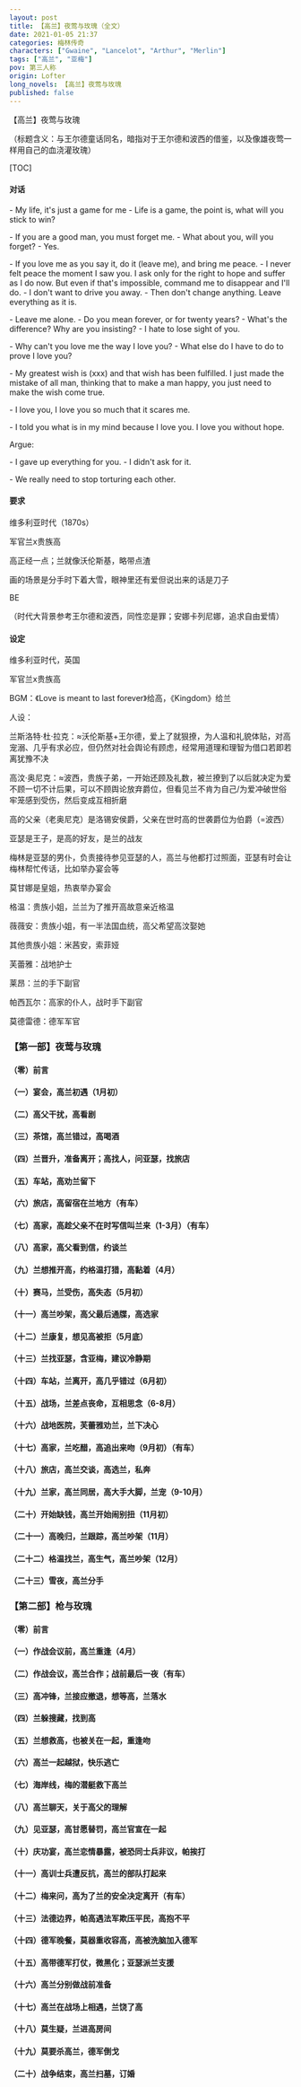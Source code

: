 ```yaml
---
layout: post
title: 【高兰】夜莺与玫瑰（全文）
date: 2021-01-05 21:37
categories: 梅林传奇
characters: ["Gwaine", "Lancelot", "Arthur", "Merlin"]
tags: ["高兰", "亚梅"]
pov: 第三人称
origin: Lofter
long_novels: 【高兰】夜莺与玫瑰
published: false
---
```


【高兰】夜莺与玫瑰

（标题含义：与王尔德童话同名，暗指对于王尔德和波西的借鉴，以及像雄夜莺一样用自己的血浇灌玫瑰）

[TOC]



#### 对话

\- My life, it's just a game for me
\- Life is a game, the point is, what will you stick to win?

\- If you are a good man, you must forget me.
\- What about you, will you forget?
\- Yes.

\- If you love me as you say it, do it (leave me), and bring me peace.
\- I never felt peace the moment I saw you. I ask only for the right to hope and suffer as I do now. But even if that's impossible, command me to disappear and I'll do.
\- I don't want to drive you away.
\- Then don't change anything. Leave everything as it is.

\- Leave me alone.
\- Do you mean forever, or for twenty years?
\- What's the difference? Why are you insisting?
\- I hate to lose sight of you.

\- Why can't you love me the way I love you?
\- What else do I have to do to prove I love you?

\- My greatest wish is (xxx) and that wish has been fulfilled. I just made the mistake of all man, thinking that to make a man happy, you just need to make the wish come true.

\- I love you, I love you so much that it scares me.

\- I told you what is in my mind because I love you. I love you without hope.



Argue:

\- I gave up everything for you.
\- I didn't ask for it.

\- We really need to stop torturing each other.



#### 要求

维多利亚时代（1870s）

军官兰x贵族高

高正经一点；兰就像沃伦斯基，略带点渣

画的场景是分手时下着大雪，眼神里还有爱但说出来的话是刀子

BE

（时代大背景参考王尔德和波西，同性恋是罪；安娜卡列尼娜，追求自由爱情）



#### 设定

维多利亚时代，英国

军官兰x贵族高

BGM：《Love is meant to last forever》给高，《Kingdom》给兰

人设：

兰斯洛特·杜·拉克：≈沃伦斯基+王尔德，爱上了就狠撩，为人温和礼貌体贴，对高宠溺、几乎有求必应，但仍然对社会舆论有顾虑，经常用道理和理智为借口若即若离犹豫不决

高汶·奥尼克：≈波西，贵族子弟，一开始还顾及礼数，被兰撩到了以后就决定为爱不顾一切不计后果，可以不顾舆论放弃爵位，但看见兰不肯为自己/为爱冲破世俗牢笼感到受伤，然后变成互相折磨

高的父亲（老奥尼克）是洛锡安侯爵，父亲在世时高的世袭爵位为伯爵（=波西）

亚瑟是王子，是高的好友，是兰的战友

梅林是亚瑟的男仆，负责接待参见亚瑟的人，高兰与他都打过照面，亚瑟有时会让梅林帮忙传话，比如举办宴会等

莫甘娜是皇姐，热衷举办宴会

格温：贵族小姐，兰兰为了推开高故意亲近格温

薇薇安：贵族小姐，有一半法国血统，高父希望高汶娶她

其他贵族小姐：米茜安，索菲娅

芙蕾雅：战地护士

莱昂：兰的手下副官

帕西瓦尔：高家的仆人，战时手下副官

莫德雷德：德军军官



### 【第一部】夜莺与玫瑰

#### （零）前言

<!--引用王尔德的BE的《夜莺与玫瑰》-->

#### （一）宴会，高兰初遇（1月初）

<!--皇宫举办茶话舞会，莫甘娜邀请了上层社会的贵族家庭（高父在列，所以带高去了），亚瑟邀请了自己在军队的好友（所以兰去了）。-->

<!--兰因为之前在国外执行任务所以第一次参加这种宴会，走进大厅时因为英俊外貌吸引了很多贵族小姐的注意，也包括了正在跟姑娘跳舞的高，兰也一眼注意到他了，对视，微笑。高不跳舞了，走到旁边去休息其实偷偷看兰，兰跟很多人都跳了舞（包括格温）。-->

<!--兰跳累了休息的时候走到高旁边开始倒酒，高很自然地搭话，两人互相交换了姓名知道了大致的身份地位，互相很有好感，约定了第二天下午在茶馆见。（高兰也跳了舞）-->

#### （二）高父干扰，高看剧

<!--高父注意到了，故意跟薇薇安家约定了第二天下午去看剧，半强迫地要求高必须去。高想要反抗，但被父亲用道理说服（父亲是真的关心他的而非只是关注名誉），没办法只能去了，在剧院里心不在焉各种烦躁，还没等到结束就找了个借口提前出来了但是那时候已经快日落了，再跑到茶馆已经没人了。-->

#### （三）茶馆，高兰错过，高喝酒

<!--兰等了一下午以为高对他没兴趣所以失落地刚走。高失落地进了隔壁酒馆喝到醉醺醺才回去。-->

#### （四）兰晋升，准备离开；高找人，问亚瑟，找旅店

<!--第二天亚瑟正好召兰给他晋升，任职地是在北爱尔兰，要尽快出发。兰想到高对他可能也没兴趣、他在这里也没什么留恋的就同意了，直接回旅店打点行装准备赶当天的火车。-->

<!--宿醉醒来头疼的高想起昨天的事又出门想找兰，但是发现自己完全不知道他的住址和任何联系信息，不知道还能找谁去联络到兰，瞎蒙地去求助了亚瑟，亚瑟告诉了他兰的晋升和住处，让高去旅店找，说不定现在还来得及。高到了旅店发现很多人在整理行装，问前台发现兰今天早上退房了，那些人（包括莱昂）让高去车站试试。-->

#### （五）车站，高劝兰留下

<!--高跑到车站，看见拿着行李的兰，冲过去道歉解释，兰原谅了。高想要兰留下来不走，兰犹豫，高做出伤心模样，兰心软，于是放弃晋升留下来了。（“Life is a game”）-->

#### （六）旅店，高留宿在兰地方（有车）

<!--（纯车）-->

#### （七）高家，高趁父亲不在时写信叫兰来（1-3月）（有车）

<!--高知道父亲不喜欢看见自己跟兰在一起，所以每次都是偷偷去见兰的（可以有车），或者趁父亲不在家的时候让仆人（其实是帕西瓦尔）去给兰送信，让兰到他家里来，这样过了一段时间。-->

#### （八）高家，高父看到信，约谈兰

<!--但是寂静被打破，书信被父亲找到了，高父知道自己儿子叛逆，于是单独找兰谈话，说这个时代把同性恋看做伤风败俗，所以如果没办法阻止高去见兰，那就要高保证至少要行动谨慎，不能招来舆论伤害他们家族名誉，兰同意了，心里已经开始愧疚迟疑，觉得不能这样影响高的名誉或者让高和家里不合，稍微想要疏远高了。-->

#### （九）兰想推开高，约格温打猎，高黏着（4月）

<!--兰为了推开高故意亲近格温，高有点吃醋，反而更加黏着兰了。-->

#### （十）赛马，兰受伤，高失态（5月初）

<!--然后是一场军队的赛马，兰参赛（兰的马叫Snow雪诺），高和很多贵族都在旁观。兰知道高在场所以有些分心了，在领先的情况下没有控制好速度力度，马摔了，把兰甩了出去。观众席上的高下意识喊出兰的名字表现失态，很多人都用异样的目光看高，高父想要拽着高离开，高不管不顾地跑到场上去看兰有没有受伤，扶着腿受轻伤的兰去包扎，身后有窃窃私语。-->

#### （十一）高兰吵架，高父最后通牒，高选家

<!--兰看着高说他不应该这样，这会影响他们家族名誉，高表示不在乎，但兰表示他不想看见这样，如果因为自己影响了高，他宁可离开。高兰吵架，高独自一个人跑出去了。-->

<!--高回家，高父气势汹汹地下最后通牒，要么选家，要么选兰，只能二选一。如果选家，那就再也不准见兰，如果选兰，就逐出家门，剥夺他的爵位，不给他提供财产资助。高想到刚才跟兰的吵架，一气之下选了家，表示不会再见兰了。高父这才缓和语气，表示以后也不会重提之前他犯下的错误，会用自己的名誉帮他洗清流言。-->

#### （十二）兰康复，想见高被拒（5月底）

<!--过了几天兰的伤痊愈，连着几天没看见高甚是想念，写了封信表示道歉以及想要见他，高闭门不出，通过仆人传话说不想见他。（“leave me alone”）-->

#### （十三）兰找亚瑟，含亚梅，建议冷静期

<!--兰不知道发生了什么也不知道怎么办好，去找亚瑟问建议。兰在亚瑟面前支支吾吾才终于说出他跟高的关系，惊讶地发现亚瑟没有像同时代的其他人那样对同性爱情有特别强烈的反应，然后看见梅林正好来端茶倒水时候两个人的亲密互动就知道了亚梅在一起了，就好奇这是怎么发生的，并求他们的建议。-->

<!--亚梅给兰的建议是给高一些思考的时间，并且自己也想明白是否愿意为高付出一切。如果兰想要到远离这个环境的地方去冷静，亚瑟可以把兰派到外地去执行一段时间任务，兰接受了。-->

#### （十四）车站，兰离开，高几乎错过（6月初）

<!--兰给高写了信说自己三个月之后回来，然后就走了。高看到了信然后还是在赌气，然后看着时间一分一秒到了火车离开的时间还是坐不住了冲到车站去找兰，但是兰已经在车上了。两个人刚刚看见对方火车就启动了，两个人没时间说话只能把手都贴在窗玻璃上表示爱。-->

#### （十五）战场，兰差点丧命，互相思念（6-8月）

<!--然后高在家每天茶饭不思但是仍然口嫌体，兰在战场也总是在想高，有一次炸弹在近旁爆炸，兰差点以为自己就要死了，眼前一黑之前想的还是高，觉得生命短暂，不管付出什么代价不管舆论怎么唾弃他们他也只想跟高在一起。-->

#### （十六）战地医院，芙蕾雅劝兰，兰下决心

<!--兰再醒来的时候已经在战地医院了，所幸没有大碍，住院几天就能回乡了。战地护士是同乡的芙蕾雅，两人发现老乡相谈甚欢，芙蕾雅说兰在昏迷期间一直在喃喃高的名字，问高是他的谁，兰羞涩不说，芙蕾雅一脸很懂的样子，鼓励他要珍惜，兰更加坚定了自己的决定。-->

#### （十七）高家，兰吃醋，高追出来吻（9月初）（有车）

<!--兰回家，想要给高惊喜，看见高家正在举办宴会就悄悄混进去了，然后看见高在跟薇薇安跳舞，薇薇安对他的动作很亲密，兰心里一醋觉得自己简直是个傻瓜就很郁闷地转身就走。但是高看见他了，甩下格温就追上去，在路边拉住兰就吻上去。兰也不追究了，直接把高带回家过了一夜。（“I love you so much that it scares me.”）-->

#### （十八）旅店，高兰交谈，高选兰，私奔

<!--第二天早上，高兰躺床上聊天，兰把自己在战场的所思所想告诉高，高也把自己这些天的想法告诉了他，说薇薇安是他父亲想要他娶的，他准备拒绝。兰问他那爵位和财产呢，他父亲的最后通牒说的是高选兰的话这些就都没有了，高说都不要了，只要跟你在一起就行。兰又吻他，说他在城郊有一处住处，虽然比不上高府，但是也能对付。高喜形于色,于是高兰私奔同居了。-->

#### （十九）兰家，高兰同居，高大手大脚，兰宠（9-10月）

<!--高因为没了家里资助很快就没钱了，只能靠兰的军饷度日，但是高大手大脚惯了，仍然习惯性地奢华度日，大吃大喝看剧骑马等等，兰的钱也很快所剩无几了。兰委婉地劝过高几次，而且让他不要总是抛头露面以防被人指指点点说闲话，但是高嘴上答应，行动还是没什么改变。而且高总是能用各种想出兰不能拒绝的理由买各种东西，兰很难硬下心拒绝，所以钱真的快用完了。-->

#### （二十）开始缺钱，高兰开始闹别扭（11月初）

<!--于是兰把钱袋锁起来了，只在高问他要的时候才拿给他。高开始觉得自己在兰身边总是束手束脚了，渐渐开始花更多的时间在外面，夜里也很晚回来，身上有陌生香水味道。高兰开始常常吵架，已经变成了互相折磨。-->

#### （二十一）高晚归，兰跟踪，高兰吵架（11月）

<!--兰开始妒忌+疑心，问高还爱不爱他，高说爱，兰还是不很确信。（“Why can't you love me the way I love you”“What else do I have to do to prove I love you”）-->

#### （二十二）格温找兰，高生气，高兰吵架（12月）

<!--这天正好格温来找兰被高看见，高问兰是否还在跟格温暧昧，兰又说是因为没钱了想问格温借，高不信，说他可以去找他爸借，或者找亚瑟借，或者自己出去挣，兰觉得都不好（其实仍然是顾及高的颜面），高又发脾气，说兰总是对他想做的各种事情都横加干涉。高兰又吵架：“I gave up everything for you”“I didn't ask for it”，高气到跑出去了，外套都没穿，外面是大雪天。-->

#### （二十三）雪夜，高兰分手

<!--兰追上去把外套给高，高：“I don't need you.”把外套扔在地上。兰心碎：“Before, I don't have anything except you, now I really lose everything.” 高：“我不是一个thing，你不拥有我，我也不拥有你。”兰：“这就是结束了吗？可我仍然爱着你，而且会继续爱下去。”高：“We really need to stop torturing each other.”-->

<!--兰：“那你以后怎么生活下去？你父亲还会原谅你、接纳你回去吗？”高：“我会去找亚瑟，他会帮我安排到军队里的。”兰想要让高到他负责的编队，高拒绝了，说不想在战场上还总是因为想着兰分心而把自己弄死，他们各自照顾好自己就好了。兰：“那请你替我照顾好你自己。”-->

<!--然后高兰最后一次激烈地亲吻，分开，走向不同的方向。两个人各回一次头，但都正好没看见对方的回头，所以真的越走越远了。-->



### 【第二部】枪与玫瑰

#### （零）前言

<!--另一个改编版本的HE的童话风/寓言风的故事-->

#### （一）作战会议前，高兰重逢（4月）

<!--然后维多利亚时代结束了，进入20世纪，大英开始进入一战，打德军。高因为英勇作战晋升到了陆军军官，兰是海军军官，两人都是亚瑟统领的高级将领，在将领会议时高兰重新相遇。-->

<!--会前亚瑟看见他们俩在外面相遇时有些尴尬，就上去暖场，然后让梅林（此时被任命成了亚瑟私人秘书，仍然一直跟在身边）陪他们说说话。梅林让他们在战场上还是要以大局为重，不要因为个人恩怨影响战局，高兰保证了不会，非常大气地握手。-->

#### （二）作战会议，高兰合作；战前最后一夜（有车）

<!--亚瑟做战略部署，安排了高的陆军作为前锋深入敌军，兰的海军在海岸线旁接应，避免腹背受敌，在必要时协助高的撤退。大家虽然没说但其实都觉得胜算不大稍微有点绝望，把这夜当做了最后一夜。-->

<!--出征前夜兰睡不着继续看作战图，高进了兰的房间假装聊作战计划聊着聊着就变成聊以前的事。两个人都是边别别扭扭地道歉边仍然假装在指责对方，说到后来高主动凑上去吻住扑倒，两个人就滚成一团。高：“说话真的不是我的强项”兰：“我们不能总是这样解决问题”高：“Yes, we can.”兰：“Does that mean you forgive me?”高：“No.”所以兰把这理解成只是因为战前有点绝望抓紧时间享受生命的车，在床上背过身去不说话了。（“I have you back”“I'll cover your ass”双关）-->

#### （三）高冲锋，兰接应撤退，想等高，兰落水

<!--在战场上，高在前面冲锋，兰在海边等战报，然后听到了说前方伤亡惨重急需支援和撤退，兰情急之下等不及向亚瑟汇报就违反军令直接带领自己的军队冲上岸援助，然后把大量高的军队救回来了。但是兰还是迟迟不撤，眼看着敌军要打到海岸线边上了莱昂不停催促他仍然咬紧牙关等着，因为高还没撤退出来。-->

<!--眼看着实在等不了了，莱昂说高可能已经撤不出来了，兰才含着泪水下令起航，自己的军舰落在最后面仍然悲伤地看着海岸线，导致一颗炮弹擦着他飞过去，指挥舰被击沉，兰落水。-->

#### （四）兰躲搜藏，找到高

<!--兰游回岸边，然后为了躲避德军搜查在废墟里躲躲藏藏，顺便一路找高，然后在俘虏营找到了高。-->

#### （五）兰想救高，也被关在一起，重逢吻

<!--兰打晕了守卫的一些德军试图闯进去，然后还是因为寡不敌众被抓住扔进去了，跟高关在一起。-->

#### （六）高兰一起越狱，快乐逃亡

<!--高挑眉：“这种破地方你也要来陪我？”兰：“我也很高兴见到你”高笑，两人在被捆住的情况下拥抱亲吻，然后互相帮助地解开了绳索，从窗口翻出去逃走了。然后因为两人武力值加持就足够强大，成功逃出了德军势力范围，一边跑还一边说笑，比如这种牵手的大逃亡让他们又想起了之前突然决定私奔同居的那个夜晚，于是一起大笑起来。-->

<!--兰严肃脸：“过了那么久，现在再提出想要你跟我一起过会不会太晚了”高：“你总是让我吃惊”没有同意也没有反对，兰已经感觉到高已经没有像之前那样对他那么排斥想推开了，已经觉得很满足了。-->

#### （七）海岸线，梅的潜艇救下高兰

<!--两人跑到海岸线，高：“现在怎么办？游回去？”兰摇头，他现在也没主意了。然后从海面下浮上来一艘英国潜水艇，原来是莱昂带着高和兰的残余部队撤回去以后向亚瑟汇报了情况，并且说明了兰应该还活着，梅建议来搜救支援，亚瑟虽然生气兰自作主张还是听了梅的意见同意了，就额外派出了一支小分队。-->

#### （八）高兰聊天，关于高父的理解

<!--高兰上潜水艇。兰问高是不是一直没回去看过他的父亲，高沉默。兰说他父亲其实一直是为了他好，高还是很愤怒当初逼他在家和兰之间二选一，那选择太痛苦了。兰沉默，然后说那其实完全不是他父亲的本意，那只是个考验，看我在你心里是不是足够重到你愿意为了我付出一切，还是可以因为别的东西而放弃我，而你没有通过考验。所以那次真正放弃我的原因，不是因为你父亲，而是你自己的选择。那时候的我，在你心里还是不够重要。-->

<!--高沉默，然后说“但是现在够重要了，我就算牺牲生命也不会放弃你了，如果你还愿意接纳我”兰：“我愿意”于是高兰亲吻，重归于好，又在一起了。-->

<!--高：“所以你是怎么知道我父亲想法的”兰：“在你离开的那些年，我每年都会去看看你父亲，直到他病危。他一直念叨着想要再看你一眼，也派人给你送过信，但你从来没有回来过。”高说他从来没有收到过任何信，兰叹气这战时的信息传递本来就很艰难，有些事情过去了可能就再也回不来了。高：“所以他到死都以为我一直没有原谅他”兰沉默。高：“等到一切结束之后，带我去看看他，你对他来说倒更像是个合格的儿子了”兰：“如果不是我，你们之间或许也不会有这么多矛盾”高：“不怪你”-->

<!--高又问起他父亲的遗言，兰不肯说，高逼着追问，兰才说了是希望他娶个好姑娘生活得快乐。高兰沉默，都知道高如果想要继续跟兰在一起就不可能实现高父的遗愿。兰仍然觉得有点愧疚，高说至少他可以实现遗愿的后半句，因为只有兰可能让他快乐。-->

#### （九）见亚瑟，高甘愿替罚，高兰官宣在一起

<!--回到亚瑟地方，按照军令兰应该受到惩罚，高主动替罚，表示兰都是因为他所以才鲁莽擅做主张的。梅在旁边劝着说也没有导致严重后果，幸亏有兰才没有让派出去的陆军全军覆没，亚瑟本来也只是想意思意思凶一下兰，所以就放过了他们，只是很小的一些跑圈加练等的体罚。-->

<!--然后亚梅看见高兰牵着的手，就问他们有没有什么想解释的，高兰就承认他们在一起了。亚瑟警告这是违反军纪和法律的，如果被其他人知道了这对他们两个都很危险，也不利于军心。高兰想说亚梅不也是在一起了吗，亚瑟嫌宠地看了眼梅说这不一样，梅林只是他的仆人，梅纠正说秘书，亚瑟仍然坚持说是仆人，梅耸肩。高兰知道亚瑟对此完全没有意见，主要是担心其他人的看法，同意他们在公共场合会小心的。-->

#### （十）庆功宴，高兰恋情暴露，被恐同士兵非议，帕挨打

<!--于是亚瑟在之后的军队部署中总是让高兰的军队协同作战，高兰完美进行海陆配合，战况势如破竹节节胜利。-->

<!--在一次庆功宴上（亚梅兰提前离席了）高喝多了，很晚了都不肯回自己营房，总是在说想要见兰，兰来了把高带回了自己营房。高无意识的动作极为轻挑，甚至以他平时的随性作风为标准也让人很难接受，底下士兵都有点窃窃私语，开始讨论高的性向，甚至蔓延到非议他的品性和领导能力。-->

<!--帕站出来维护高，士兵们嘲笑他为什么这么袒护高，作为高曾经的仆人和现在的副官，是否也被高睡过。帕气得不行跟他们打了起来，然后寡不敌众被群殴打了一顿，头破血流。-->

#### （十一）高训士兵遭反抗，高兰的部队打起来

<!--第二天高醒酒了以后看见帕问怎么回事，帕说了，高也气到不行，晨练的时候把自己手下的人臭骂了一顿，然后士兵们仗着人多开始顶嘴反抗，在行动上攻击高，顺带也牵连了在旁边的兰。兰劝说高不要动手伤害自己的兄弟们，护着高回到自己地方的军舰上。高的手下追过来，兰的手下不明所以，以为对方有敌意，于是两边打起来了。兰下令自己的人不许进攻，军舰起航撤到海上，两边才没有继续打下去，但是已经各有一些受伤了。-->

#### （十二）梅来问，高为了兰的安全决定离开（有车）

<!--亚瑟听说了派梅过来问到底怎么回事，高兰说了他们的关系在高的军队中曝光，导致了陆军这支队伍不服命令，攻击了高。梅说他必须回去告诉瑟，但在他看来高也确实不再适合继续当军官了，因为消息很快会传开的，而且高兰最好分开一段时间，否则可能兰的职位也难保。现在至少还能让人们理解成只是高对兰有意思，而兰没有明显的犯错。-->

<!--高觉得被冒犯，这本来就不是他们的错。梅表示同意，但是人们不是这么想的，整个社会都还不能理解这一点，即使他和亚瑟能理解也不能改变什么，或许只有时间能改变，但他们现在没有那么多时间了。-->

<!--然后梅就回总部了，瑟另外给陆军指派了一个军官。高听了梅的话决定暂时离开兰，不想因为自己给兰造成伤害。兰不想他走但是知道这可能是最好的解决方法，在高走之前有了离别车。-->

#### （十三）法德边界，帕高遇法军欺压平民，高抱不平

<!--然后高就走了，帕跟着高走的。兰提议把他们送回英国，高说欧洲大陆是一片更大的土地，帕高两个人基本就变成了在欧洲大陆上四处飘荡的游侠，路见不平拔刀相助。-->

<!--然后走着走着帕高到了法德边界，看见一群法军为了报复之前被德军打败，捆绑折磨一些德国平民出气。高上去想要阻止，被法军轻蔑嘲笑，甚至当着他的面枪杀了那群德国平民。高气不过，冲上去把那些法军打了一顿，法军因为之前正好都喝得醉醺醺的就都被打趴下了。
-->

#### （十四）德军晚餐，莫器重收容高，高被洗脑加入德军

<!--这时正好路过一队德军，感谢帕高对那些德国平民的关心，想要对他们示好，邀请他们回去一起进餐。高想着只是进餐应该也没什么，就去了。-->

<!--然后饭桌上遇到一位德军军官（小莫），对他的勇气和正义感很赏识，问他怎么流落到这个地步，以他的能力至少也应该能当个上尉。高说了因为他对兰的同性之爱不能被人理解所以自我驱逐出来了，莫表示同情和理解，高对莫稍微有点好感。莫邀请高加入自己军队，高迟疑，莫问他愿意为什么而战，他的信仰是什么，是否愿意为正义、为爱、为了尽快结束这场战争而战，等到战争结束他就能回去见他的爱人了。莫把德国现在的处境说得很惨但大部分也确是事实，高被洗脑说服，加入了莫。-->

#### （十五）高带德军打仗，微黑化；亚瑟派兰支援

<!--高带领莫的军队进攻法国边界（莫说这里原本是德国的地盘），高凭自己的战斗才能带领德军节节获胜，稍微开始有点喜欢上了这种血腥的生活方式，甚至开始享受战斗的过程了，慢慢有点黑化的倾向。莫收到了德军指挥部的赞扬，看出了高的变化，但因为这变化对他有利，所以他也没说。-->

<!--亚瑟收到了前线战报，梅说英法联军在德法边界不停地失败，很快就要打到岸边了，正在请求支援。但是陆军已经抽不出更多战力了，兰主动请缨带自己的海军去支援，瑟没有更好的办法就同意了。-->

#### （十六）高兰分别做战前准备

<!--兰带军到了法德的对战前线，这里原本的英法联军将领已经战死，兰审查了战况，发现这支德军的作战风格很不像他之前了解的，感觉反而很像高的风格，但是他不相信高会加入德军，排除了自己的想法，转而准备制定新的战略计划。-->

<!--第二天的战斗，高收到情报说对方有了增援，莫让他小心行事，高调侃说要是他小心行事他们现在不可能有这么多进展了，仍然像之前一样勇猛地带头上阵。-->

#### （十七）高兰在战场上相遇，兰饶了高

<!--然后在战场上跟兰的队伍正面对上，两边激烈地打起来，高也打得很辛苦，因为身体疲惫而被打得不停后退，不小心摔倒然后被人用枪抵在身前，高以为自己一定会被对方杀了的时候对方突然停住了，用手把高推倒在地上，摘下头盔，原来是兰。-->

<!--高又惊又喜，兰又气又恼，不敢相信高真的会加入德军，握枪的手在抖，然后左手食指在嘴唇上让他不要出声，说了句晚上会来找你，转身收兵撤了。莱昂问他为什么撤兵，兰只说天色已晚明天再战，自己今晚需要去摸对方底细所以要出去一趟，拒绝了莱昂的陪同，只是叫他晚上安排好站岗，天亮前就回来，如果没回来就代替他带兵出击。-->

#### （十八）莫生疑，兰进高房间

<!--高死里逃生带着残兵回去，莫以为他应该已经全军覆没了惊奇地问他是怎么逃出来的，高只说是自己运气好，莫有点不信，已经开始对高的忠诚度产生怀疑了，晚上偷偷叫人监视高的房间，如果有人进出就向他汇报。-->

<!--晚上，兰偷偷潜入德军驻扎地，进了高的房间，以为没被人发现，其实莫已经收到信息了，悄悄带军围住了高的房间。高兰见面，互相表现得又思念又纠结，不敢确定对方立场和对自己的态度，对话之间全是斡旋试探。高问兰为什么不怕自己就像所有德军都会做的那样把他扣留下来让援军没有统帅，兰说他已经让手下做好了准备，本来就没打算回去了，只是为了见他一眼，而且他信任他。然后高说出了自己为什么替德军作战的理由，因为这场战争原本就没有正义的一方，不能说法军就比德军高尚正义或者反过来，每一方都是为了自己的利益，但又注定都是受害者。然后说出了之前看到的德国民众受到欺侮的事情。-->

<!--兰半信半疑地问了不是因为之前的驱逐让他对英法联军心怀憎恶了吗，高说不是，但觉得这件事就像任何其他引起战争的事情一样，是人性对于未知事物产生的恐惧而激起了暴力倾向和好斗的本性。兰说就像高现在的样子吗，暴力，好斗，指出现在高的思维方式动不动就是杀人，已经不是原来的样子了。高意识到了这种生活对自己的影响，突然沉默了，然后问兰那他还是不是原来的样子。兰也沉默了，说经历过战争的人大概不会有人会再同原来一样吧。然后补充了一句，但有些部分还是不会变的。-->

<!--高抬头问他什么不变。兰说我仍然爱你，高说我也是。-->

#### （十九）莫要杀高兰，德军倒戈

<!--然后莫的人就冲进来了，莫说他就知道高肯定不会忠于他的，高笑了，说他从来就没有忠于他过，他为爱而战，而现在他爱的人就站在他的面前。莫嘲讽地说那他现在可以为爱而死了，要求手下的人杀了高兰，但那些见证过高的勇敢现在又被高兰感动了的德军不想杀高兰，反而倒戈枪口指向了莫，表示他们厌弃了战争，想要结束回乡去见自己爱和思念的人了。高反过来问莫难道不想这样吗，莫突然崩溃说他爱的人已经成为这场战争的牺牲品，兰说那就不要产生更多的牺牲品，拥抱和平和爱吧。莫同意了，让高兰回去了，答应自己回去向指挥部提议和平。-->

#### （二十）战争结束，高兰扫墓，订婚

<!--然后高兰帕就都回去了，兰带着自己的人回英国，法德边界的德军撤兵。亚瑟过了不久收到了德军指挥部要求协商的电报，签订协约后战争结束了。-->

<!--一切恢复和平，兰带着高到了埋高父的地方，高在墓碑前请求父亲原谅，说自己已经原谅他了，然后希望得到他的在天之灵对他爱情的祝福，拉着兰的手说这是我的男朋友，兰斯·杜·拉克。兰说：兰斯·奥尼克。高看了一眼兰，于是自我纠正说：兰斯·奥尼克。-->
